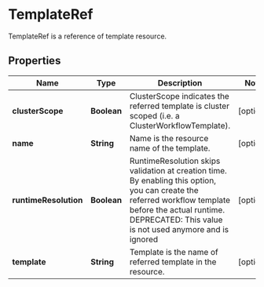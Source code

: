 

# TemplateRef

TemplateRef is a reference of template resource.
## Properties

Name | Type | Description | Notes
------------ | ------------- | ------------- | -------------
**clusterScope** | **Boolean** | ClusterScope indicates the referred template is cluster scoped (i.e. a ClusterWorkflowTemplate). |  [optional]
**name** | **String** | Name is the resource name of the template. |  [optional]
**runtimeResolution** | **Boolean** | RuntimeResolution skips validation at creation time. By enabling this option, you can create the referred workflow template before the actual runtime. DEPRECATED: This value is not used anymore and is ignored |  [optional]
**template** | **String** | Template is the name of referred template in the resource. |  [optional]




